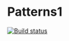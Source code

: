 # Patterns1
[![Build status](https://ci.appveyor.com/api/projects/status/6ofaeh8ao6q150k2?svg=true)](https://ci.appveyor.com/project/HelgaMas/patterns1)
